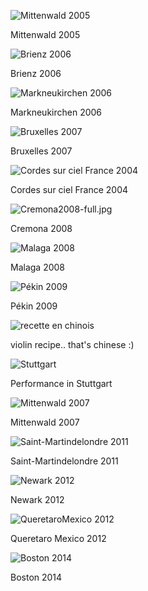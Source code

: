 ![Mittenwald 2005](https://lutherie.github.io/dossier-photos-Github/stages-et-performances/Mittenwald2005-full.jpg#left)

Mittenwald 2005

![Brienz 2006](https://lutherie.github.io/dossier-photos-Github/stages-et-performances/Brienz2006-full.jpg#left)

Brienz 2006

![Markneukirchen 2006](https://lutherie.github.io/dossier-photos-Github/stages-et-performances/Markneukirchen2006-full.jpg#left)

Markneukirchen 2006

![Bruxelles 2007](https://lutherie.github.io/dossier-photos-Github/stages-et-performances/Bruxelles2007-full.jpg#left)

Bruxelles 2007

![Cordes sur ciel France 2004](https://lutherie.github.io/dossier-photos-Github/stages-et-performances/Cordes-sur-ciel-France-2004full.jpg#left)

Cordes sur ciel France 2004


![Cremona2008-full.jpg](https://lutherie.github.io/dossier-photos-Github/stages-et-performances/Cremona2008-full.jpg#left)

Cremona 2008

![Malaga 2008](https://lutherie.github.io/dossier-photos-Github/stages-et-performances/Malaga2008-full.jpg#left)

Malaga 2008

![Pékin 2009](https://lutherie.github.io/dossier-photos-Github/stages-et-performances/Pékin2009-full.jpg#left)

Pékin 2009

![recette en chinois](https://lutherie.github.io/dossier-photos-Github/stages-et-performances/recetteenchinois-full.jpg#left)

violin recipe.. that's chinese :)

![Stuttgart](https://lutherie.github.io/dossier-photos-Github/stages-et-performances/Stuttgart-full.jpg#left)

Performance in Stuttgart

![Mittenwald 2007](https://lutherie.github.io/dossier-photos-Github/stages-et-performances/Mittenwald2007-full.jpg#left)

Mittenwald 2007

![Saint-Martindelondre 2011](https://lutherie.github.io/dossier-photos-Github/stages-et-performances/Saint-Martindelondre2011-full.jpg#left)

Saint-Martindelondre 2011

![Newark 2012](https://lutherie.github.io/dossier-photos-Github/stages-et-performances/Newark2012--full.jpg#left)

Newark 2012

![QueretaroMexico 2012](https://lutherie.github.io/dossier-photos-Github/stages-et-performances/QueretaroMexico2012-full.jpg#left)

Queretaro Mexico 2012

![Boston 2014](https://lutherie.github.io/dossier-photos-Github/stages-et-performances/Boston2014-full.jpg#left)

Boston 2014
